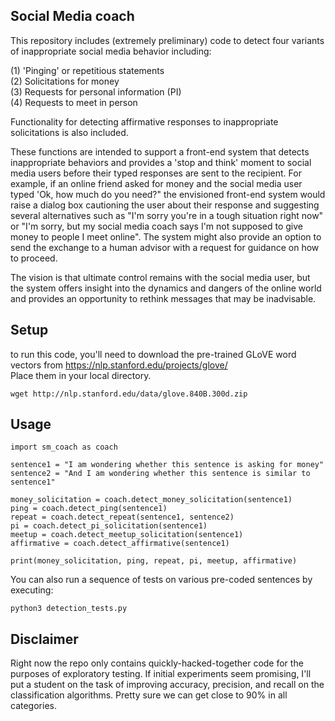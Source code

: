 ## Social Media coach
This repository includes (extremely preliminary) code to detect four variants of inappropriate social media behavior including:

(1) 'Pinging' or repetitious statements <br>
(2) Solicitations for money <br>
(3) Requests for personal information (PI) <br>
(4) Requests to meet in person <br>

Functionality for detecting affirmative responses to inappropriate solicitations is also included.

These functions are intended to support a front-end system that detects inappropriate behaviors and provides a 'stop and think' moment to social media users before their typed responses are sent to the recipient. For example, if an online friend asked for money and the social media user typed 'Ok, how much do you need?" the envisioned front-end system would raise a dialog box cautioning the user about their response and suggesting several alternatives such as "I'm sorry you're in a tough situation right now" or "I'm sorry, but my social media coach says I'm not supposed to give money to people I meet online". The system might also provide an option to send the exchange to a human advisor with a request for guidance on how to proceed.

The vision is that ultimate control remains with the social media user, but the system offers insight into the dynamics and dangers of the online world and provides an opportunity to rethink messages that may be inadvisable.

## Setup
to run this code, you'll need to download the pre-trained GLoVE word vectors from https://nlp.stanford.edu/projects/glove/ <br>
Place them in your local directory.
```
wget http://nlp.stanford.edu/data/glove.840B.300d.zip
```

## Usage
```
import sm_coach as coach

sentence1 = "I am wondering whether this sentence is asking for money"
sentence2 = "And I am wondering whether this sentence is similar to sentence1"

money_solicitation = coach.detect_money_solicitation(sentence1)
ping = coach.detect_ping(sentence1)
repeat = coach.detect_repeat(sentence1, sentence2)
pi = coach.detect_pi_solicitation(sentence1)
meetup = coach.detect_meetup_solicitation(sentence1)
affirmative = coach.detect_affirmative(sentence1)

print(money_solicitation, ping, repeat, pi, meetup, affirmative)
```

You can also run a sequence of tests on various pre-coded sentences by executing:
```
python3 detection_tests.py
```

## Disclaimer
Right now the repo only contains quickly-hacked-together code for the purposes of exploratory testing. If initial experiments seem promising, I'll put a student on the task of improving accuracy, precision, and recall on the classification algorithms. Pretty sure we can get close to 90% in all categories.
